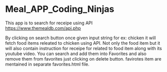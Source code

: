# Meal_APP_Coding_Ninjas

This app is to search for receipe using API https://www.themealdb.com/api.php

By clicking on search button once given input string for ex: chicken it will fetch food items releated to chicken using API.
Not only the food item but it will also contain instruction for receipe for related to food item along with its youtube video.
You can search and add them into Favorites and also remove them from favorites just clicking on delete button. favirotes item are mentained in separate favorites.html file.
